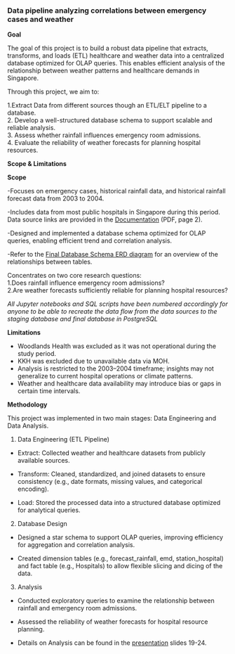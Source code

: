 ### Data pipeline analyzing correlations between emergency cases and weather

**Goal**

The goal of this project is to build a robust data pipeline that extracts, transforms, and loads (ETL) healthcare and weather data into a centralized database optimized for OLAP queries. This enables efficient analysis of the relationship between weather patterns and healthcare demands in Singapore.

Through this project, we aim to:

1.Extract Data from different sources though an ETL/ELT pipeline to a database.<br>
2. Develop a well-structured database schema to support scalable and reliable analysis.<br>
3. Assess whether rainfall influences emergency room admissions.<br>
4. Evaluate the reliability of weather forecasts for planning hospital resources.<br>

**Scope & Limitations**

**Scope**

-Focuses on emergency cases, historical rainfall data, and historical rainfall forecast data from 2003 to 2004.

-Includes data from most public hospitals in Singapore during this period. Data source links are provided in the [Documentation](https://github.com/Gowry-CS/emergency-cases-weather-pipeline/blob/main/Emergency%20Cases%20and%20Weather%20Correlation%20Documentation.pdf)
 (PDF, page 2).

-Designed and implemented a database schema optimized for OLAP queries, enabling efficient trend and correlation analysis.

-Refer to the [Final Database Schema ERD diagram](https://github.com/Gowry-CS/emergency-cases-weather-pipeline/blob/main/Final%20Database%20Design/Final%20Database%20Design.png) for an overview of the relationships between tables. 

Concentrates on two core research questions:<br>
1.Does rainfall influence emergency room admissions?<br>
2.Are weather forecasts sufficiently reliable for planning hospital resources?

*All Jupyter notebooks and SQL scripts have been numbered accordingly for anyone to be able to recreate the data flow from the data sources to the staging database and final database in PostgreSQL*  

**Limitations**

- Woodlands Health was excluded as it was not operational during the study period.<br>
- KKH was excluded due to unavailable data via MOH.<br>
- Analysis is restricted to the 2003–2004 timeframe; insights may not generalize to current hospital operations or climate patterns.<br>
- Weather and healthcare data availability may introduce bias or gaps in certain time intervals. <br>

**Methodology**

This project was implemented in two main stages: Data Engineering and Data Analysis.

1. Data Engineering (ETL Pipeline)

- Extract: Collected weather and healthcare datasets from publicly available sources.

- Transform: Cleaned, standardized, and joined datasets to ensure consistency (e.g., date formats, missing values, and categorical encoding).

- Load: Stored the processed data into a structured database optimized for analytical queries.

2. Database Design

- Designed a star schema to support OLAP queries, improving efficiency for aggregation and correlation analysis.

- Created dimension tables (e.g., forecast_rainfall, emd, station_hospital) and fact table (e.g., Hospitals) to allow flexible slicing and dicing of the data.

3. Analysis

- Conducted exploratory queries to examine the relationship between rainfall and emergency room admissions.

- Assessed the reliability of weather forecasts for hospital resource planning.

- Details on Analysis can be found in the [presentation](https://github.com/Gowry-CS/emergency-cases-weather-pipeline/blob/main/Emergency%20Cases%20and%20Weather%20Correlation%20Presentation.pdf) slides 19-24.
